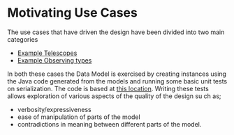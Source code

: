 Motivating Use Cases
====================

The use cases that have driven the design have been divided into two main categories

* [Example Telescopes](telescopeDescriptions.md)
* [Example Observing types](observationDescriptions.md)

In both these cases the Data Model is exercised by creating instances using the Java code generated from the models and running some basic unit tests on serialization. The code is based at [this location](https://github.com/ivoa/ProposalDM/tree/master/src/test/java/org/ivoa/dm/proposal/prop). Writing these tests allows exploration of various aspects of the quality of the design su
ch as;

* verbosity/expressiveness
* ease of manipulation of parts of the model
* contradictions in meaning between different parts of the model.